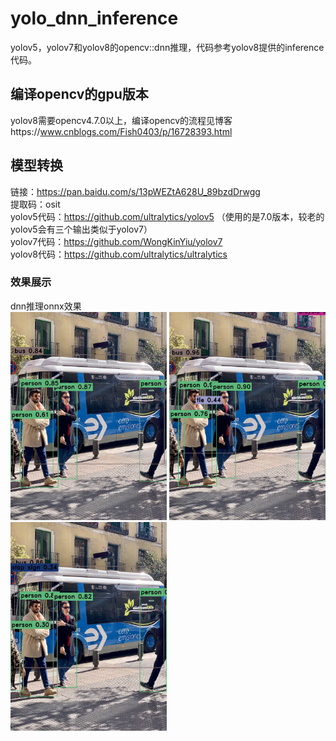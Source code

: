 # yolo_dnn_inference
yolov5，yolov7和yolov8的opencv::dnn推理，代码参考yolov8提供的inference代码。  
## 编译opencv的gpu版本
yolov8需要opencv4.7.0以上，编译opencv的流程见博客https://www.cnblogs.com/Fish0403/p/16728393.html  
## 模型转换
链接：https://pan.baidu.com/s/13pWEZtA628U_89bzdDrwgg   
提取码：osit  
yolov5代码：https://github.com/ultralytics/yolov5 （使用的是7.0版本，较老的yolov5会有三个输出类似于yolov7）  
yolov7代码：https://github.com/WongKinYiu/yolov7  
yolov8代码：https://github.com/ultralytics/ultralytics  
### 效果展示
dnn推理onnx效果  
<img src="yolo_dnn/results/yolov5.jpg" alt="yolov5" width="250">
<img src="yolo_dnn/results/yolov7.jpg" alt="yolov7" width="250">
<img src="yolo_dnn/results/yolov8.jpg" alt="yolov8" width="250">
